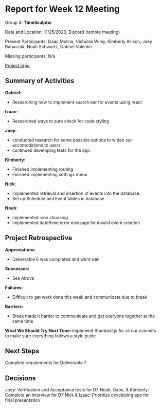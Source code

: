 # Report for Week 12 Meeting

Group 4: **TimeSculptor**

Date and Location: 11/25/2023, Discord (remote meeting)

Present Participants: Izaac Molina, Nicholas Wiley, Kimberly Allison, Joey Banaszak, Noah Schwartz, Gabriel Valentin

Missing participants: N/a

[Project repo](https://github.com/nickw409/TimeSculptor)

## **Summary of Activities**

**Gabriel:**

- Researching how to implement search bar for events using react

**Izaac:**

- Researched ways to auto check for code styling

**Joey:**

 - conducted research for some possible options to widen our accomodations to users
 - continued developing tests for the app

**Kimberly:**

 - Finished implementing routing
 - Finished implementing settings menu

**Nick:**

- Implemented retrieval and insertion of events into the database.
- Set up Schedule and Event tables in database.

**Noah:**
- Implemented icon choosing
- Implemented date/time error message for invalid event creation


## **Project Retrospective**

**Appreciations:**
- Deliverable 6 was completed and went well

**Successes:**
- See Above


**Failures:**
- Difficult to get work done this week and communicate due to break

**Barriers:**
- Break made it harder to communicate and get everyone together at the same time


**What We Should Try Next Time:**
Implement Standard.js for all our commits to make sure everything follows a style guide

## **Next Steps**
Complete requirements for Deliverable 7

## **Decisions**
Joey: Verification and Acceptance tests for D7
Noah, Gabe, & Kimberly: Complete an interview for D7
Nick & Izaac: Prioritize developing app for final presentation
